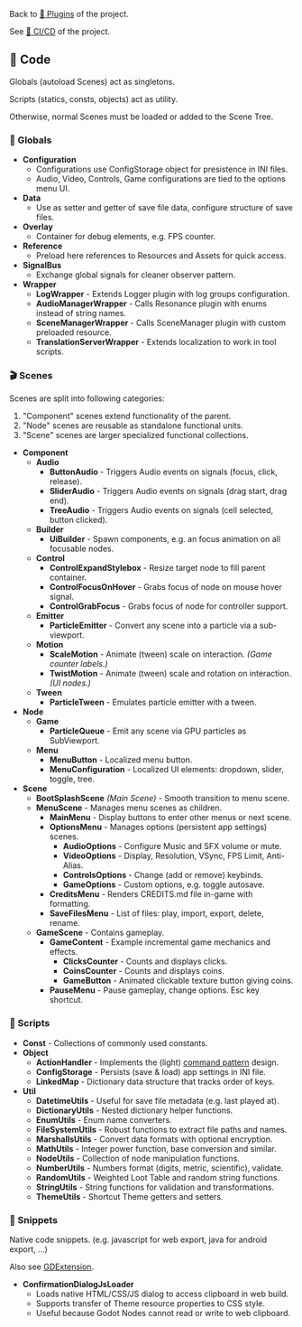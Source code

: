 
Back to [🧩 Plugins](https://github.com/TinyTakinTeller/TakinGodotTemplate/blob/master/.github/docs/PLUGINS.md) of the project.

See [🎉 CI/CD](https://github.com/TinyTakinTeller/TakinGodotTemplate/blob/master/.github/docs/CICD.md) of the project.



## 🤖 Code


Globals (autoload Scenes) act as singletons.

Scripts (statics, consts, objects) act as utility. 

Otherwise, normal Scenes must be loaded or added to the Scene Tree.

### 💎 Globals

- **Configuration**
	- Configurations use ConfigStorage object for presistence in INI files.
	- Audio, Video, Controls, Game configurations are tied to the options menu UI.
- **Data**
	- Use as setter and getter of save file data, configure structure of save files.
- **Overlay**
	- Container for debug elements, e.g. FPS counter.
- **Reference**
	- Preload here references to Resources and Assets for quick access.
- **SignalBus**
	- Exchange global signals for cleaner observer pattern.
- **Wrapper**
	- **LogWrapper** - Extends Logger plugin with log groups configuration.
	- **AudioManagerWrapper** - Calls Resonance plugin with enums instead of string names.
	- **SceneManagerWrapper** - Calls SceneManager plugin with custom preloaded resource.
	- **TranslationServerWrapper** - Extends localization to work in tool scripts.

### 🎬 Scenes

Scenes are split into following categories:
1. "Component" scenes extend functionality of the parent.
2. "Node" scenes are reusable as standalone functional units.
3. "Scene" scenes are larger specialized functional collections.

- **Component**
	- **Audio**
		- **ButtonAudio** - Triggers Audio events on signals (focus, click, release).
		- **SliderAudio** - Triggers Audio events on signals (drag start, drag end).
		- **TreeAudio** - Triggers Audio events on signals (cell selected, button clicked).
	- **Builder**
		- **UiBuilder** - Spawn components, e.g. an focus animation on all focusable nodes.
	- **Control**
		- **ControlExpandStylebox** - Resize target node to fill parent container.
		- **ControlFocusOnHover** - Grabs focus of node on mouse hover signal.
		- **ControlGrabFocus** - Grabs focus of node for controller support.
	- **Emitter**
		- **ParticleEmitter** - Convert any scene into a particle via a sub-viewport.
	- **Motion**
		- **ScaleMotion** - Animate (tween) scale on interaction. *(Game counter labels.)*
		- **TwistMotion** - Animate (tween) scale and rotation on interaction. *(UI nodes.)*
	- **Tween**
		- **ParticleTween** - Emulates particle emitter with a tween.
- **Node**
	- **Game**
		- **ParticleQueue** - Emit any scene via GPU particles as SubViewport.
	- **Menu**
		- **MenuButton** - Localized menu button.
		- **MenuConfiguration** - Localized UI elements: dropdown, slider, toggle, tree.
- **Scene**
	- **BootSplashScene** *(Main Scene)*  - Smooth transition to menu scene.
	- **MenuScene** - Manages menu scenes as children.
		- **MainMenu** - Display buttons to enter other menus or next scene.
		- **OptionsMenu** - Manages options (persistent app settings) scenes.
			- **AudioOptions** - Configure Music and SFX volume or mute.
			- **VideoOptions** - Display, Resolution, VSync, FPS Limit, Anti-Alias.
			- **ControlsOptions** - Change (add or remove) keybinds.
			- **GameOptions** - Custom options, e.g. toggle autosave.
		- **CreditsMenu** - Renders CREDITS.md file in-game with formatting.
		- **SaveFilesMenu** - List of files: play, import, export, delete, rename.
	- **GameScene** - Contains gameplay.
		- **GameContent** - Example incremental game mechanics and effects.
			- **ClicksCounter** - Counts and displays clicks. 
			- **CoinsCounter** - Counts and displays coins.
			- **GameButton** - Animated clickable texture button giving coins.
		- **PauseMenu** - Pause gameplay, change options. Esc key shortcut.

### 📄 Scripts

- **Const** - Collections of commonly used constants.
- **Object**
	- **ActionHandler** - Implements the (light) [command pattern](https://refactoring.guru/design-patterns/command) design.
	- **ConfigStorage** - Persists (save & load) app settings in INI file.
	- **LinkedMap** - Dictionary data structure that tracks order of keys.
- **Util**
	- **DatetimeUtils** - Useful for save file metadata (e.g. last played at).
	- **DictionaryUtils** - Nested dictionary helper functions.
	- **EnumUtils** - Enum name converters.
	- **FileSystemUtils** - Robust functions to extract file paths and names.
	- **MarshallsUtils** - Convert data formats with optional encryption.
	- **MathUtils** - Integer power function, base conversion and similar.
	- **NodeUtils** - Collection of node manipulation functions.
	- **NumberUtils** - Numbers format (digits, metric, scientific), validate.
	- **RandomUtils** - Weighted Loot Table and random string functions.
	- **StringUtils** - String functions for validation and transformations.
	- **ThemeUtils** - Shortcut Theme getters and setters.

### 🌸 Snippets

Native code snippets. (e.g. javascript for web export, java for android export, ...)

Also see [GDExtension](https://docs.godotengine.org/en/stable/tutorials/scripting/gdextension/what_is_gdextension.html).

- **ConfirmationDialogJsLoader** 
	- Loads native HTML/CSS/JS dialog to access clipboard in web build.
	- Supports transfer of Theme resource properties to CSS style.
	- Useful because Godot Nodes cannot read or write to web clipboard.
